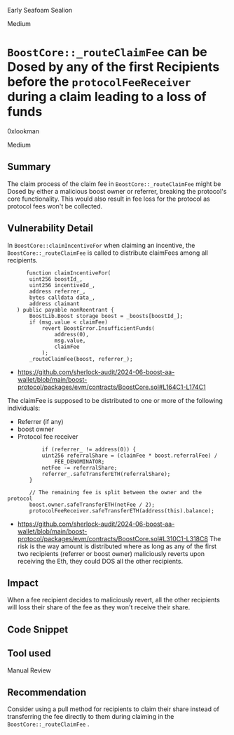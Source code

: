 Early Seafoam Sealion

Medium

# `BoostCore::_routeClaimFee` can be Dosed by any of the first Recipients before the `protocolFeeReceiver` during a claim leading to a loss of funds

0xlookman

Medium

## Summary
 The claim process of the claim fee in `BoostCore::_routeClaimFee` might be Dosed by either a malicious boost owner or referrer, breaking the protocol's core functionality. This would also result in fee loss for the protocol as protocol fees won't be collected.

## Vulnerability Detail
 In `BoostCore::claimIncentiveFor` when claiming an incentive, the `BoostCore::_routeClaimFee` is called to distribute claimFees among all recipients.

 ```Solidity
       function claimIncentiveFor(
        uint256 boostId_,
        uint256 incentiveId_,
        address referrer_,
        bytes calldata data_,
        address claimant
    ) public payable nonReentrant {
        BoostLib.Boost storage boost = _boosts[boostId_];
        if (msg.value < claimFee)
            revert BoostError.InsufficientFunds(
                address(0),
                msg.value,
                claimFee
            );
        _routeClaimFee(boost, referrer_);
 ```
- https://github.com/sherlock-audit/2024-06-boost-aa-wallet/blob/main/boost-protocol/packages/evm/contracts/BoostCore.sol#L164C1-L174C1

 The claimFee is supposed to be distributed to one or more of the following individuals:
 - Referrer (if any)
 - boost owner
 - Protocol fee receiver

 ```Solidity
            if (referrer_ != address(0)) {
            uint256 referralShare = (claimFee * boost.referralFee) /
                FEE_DENOMINATOR;
            netFee -= referralShare;
            referrer_.safeTransferETH(referralShare);
        }

        // The remaining fee is split between the owner and the protocol
        boost.owner.safeTransferETH(netFee / 2);
        protocolFeeReceiver.safeTransferETH(address(this).balance);
 ```
- https://github.com/sherlock-audit/2024-06-boost-aa-wallet/blob/main/boost-protocol/packages/evm/contracts/BoostCore.sol#L310C1-L318C8
 The risk is the way amount is distributed where as long as any of the first two recipients (referrer or boost owner) maliciously reverts upon receiving the Eth, they could DOS all the other recipients. 

## Impact
 When a fee recipient decides to maliciously revert, all the other recipients will loss their share of the fee as they won't receive their share.

## Code Snippet

## Tool used

Manual Review

## Recommendation
 Consider using a pull method for recipients to claim their share instead of transferring the fee directly to them during claiming in the `BoostCore::_routeClaimFee` .